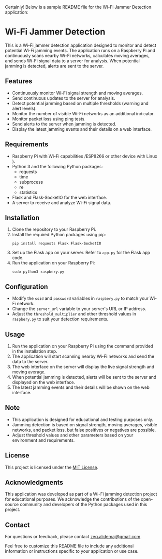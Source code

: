Certainly! Below is a sample README file for the Wi-Fi Jammer Detection application:

# Wi-Fi Jammer Detection 

This is a Wi-Fi jammer detection application designed to monitor and detect potential Wi-Fi jamming events. The application runs on a Raspberry Pi and continuously scans nearby Wi-Fi networks, calculates moving averages, and sends Wi-Fi signal data to a server for analysis. When potential jamming is detected, alerts are sent to the server.

## Features

- Continuously monitor Wi-Fi signal strength and moving averages.
- Send continuous updates to the server for analysis.
- Detect potential jamming based on multiple thresholds (warning and alert levels).
- Monitor the number of visible Wi-Fi networks as an additional indicator.
- Monitor packet loss using ping tests.
- Send alerts to the server when jamming is detected.
- Display the latest jamming events and their details on a web interface.

## Requirements

- Raspberry Pi with Wi-Fi capabilities /ESP8266 or other device with Linux ).
- Python 3 and the following Python packages:
  - requests
  - time
  - subprocess
  - re
  - statistics
- Flask and Flask-SocketIO for the web interface.
- A server to receive and analyze Wi-Fi signal data.

## Installation

1. Clone the repository to your Raspberry Pi.
2. Install the required Python packages using pip:
   ```
   pip install requests Flask Flask-SocketIO
   ```
3. Set up the Flask app on your server. Refer to `app.py` for the Flask app code.
4. Run the application on your Raspberry Pi:
   ```
   sudo python3 raspbery.py
   ```

## Configuration

- Modify the `ssid` and `password` variables in `raspbery.py` to match your Wi-Fi network.
- Change the `server_url` variable to your server's URL or IP address.
- Adjust the `threshold_multiplier` and other threshold values in `raspbery.py` to suit your detection requirements.

## Usage

1. Run the application on your Raspberry Pi using the command provided in the installation step.
2. The application will start scanning nearby Wi-Fi networks and send the data to the server.
3. The web interface on the server will display the live signal strength and moving average.
4. When potential jamming is detected, alerts will be sent to the server and displayed on the web interface.
5. The latest jamming events and their details will be shown on the web interface.

## Note

- This application is designed for educational and testing purposes only.
- Jamming detection is based on signal strength, moving averages, visible networks, and packet loss, but false positives or negatives are possible.
- Adjust threshold values and other parameters based on your environment and requirements.

## License

This project is licensed under the [MIT License](LICENSE).

## Acknowledgments

This application was developed as part of a Wi-Fi jamming detection project for educational purposes. We acknowledge the contributions of the open-source community and developers of the Python packages used in this project.

## Contact

For questions or feedback, please contact [zeq.alidemaj@gmail.com](mailto:zeq.alidemaj@gmail.com).

Feel free to customize this README file to include any additional information or instructions specific to your application or use case.
